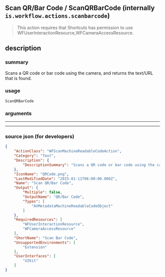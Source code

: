 
## Scan QR/Bar Code / ScanQRBarCode (internally `is.workflow.actions.scanbarcode`)

> This action requires that Shortcuts has permission to use WFUserInteractionResource,WFCameraAccessResource.


## description

### summary

Scans a QR code or bar code using the camera, and returns the text/URL that is found.


### usage
```
ScanQRBarCode 
```

### arguments

---



---

### source json (for developers)

```json
{
	"ActionClass": "WFScanMachineReadableCodeAction",
	"Category": "Text",
	"Description": {
		"DescriptionSummary": "Scans a QR code or bar code using the camera, and returns the text/URL that is found."
	},
	"IconName": "QRCode.png",
	"LastModifiedDate": "2015-01-11T06:00:00.000Z",
	"Name": "Scan QR/Bar Code",
	"Output": {
		"Multiple": false,
		"OutputName": "QR/Bar Code",
		"Types": [
			"AVMetadataMachineReadableCodeObject"
		]
	},
	"RequiredResources": [
		"WFUserInteractionResource",
		"WFCameraAccessResource"
	],
	"ShortName": "Scan Bar Code",
	"UnsupportedEnvironments": [
		"Extension"
	],
	"UserInterfaces": [
		"UIKit"
	]
}
```
